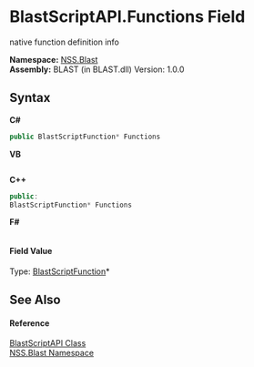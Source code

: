 # BlastScriptAPI.Functions Field
 

native function definition info

**Namespace:**&nbsp;<a href="88b55311-4a89-0894-e27a-e157e443c7f7">NSS.Blast</a><br />**Assembly:**&nbsp;BLAST (in BLAST.dll) Version: 1.0.0

## Syntax

**C#**<br />
``` C#
public BlastScriptFunction* Functions
```

**VB**<br />
``` VB

```

**C++**<br />
``` C++
public:
BlastScriptFunction* Functions
```

**F#**<br />
``` F#

```


#### Field Value
Type: <a href="4c6d14f4-14ae-a622-3763-13b615f5d263">BlastScriptFunction</a>*

## See Also


#### Reference
<a href="e6f5a4bb-3337-aec4-3768-690bdad3c62b">BlastScriptAPI Class</a><br /><a href="88b55311-4a89-0894-e27a-e157e443c7f7">NSS.Blast Namespace</a><br />
